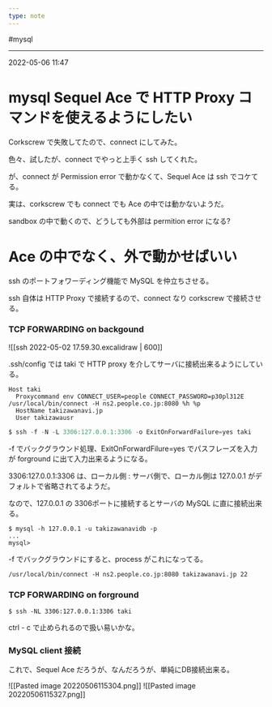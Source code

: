 ```yaml
---
type: note
---
```


#mysql

---
2022-05-06  11:47

# mysql  Sequel Ace で HTTP Proxy コマンドを使えるようにしたい

Corkscrew で失敗してたので、connect にしてみた。

色々、試したが、connect でやっと上手く ssh してくれた。

が、connect が Permission error で動かなくて、Sequel Ace は ssh でコケてる。

実は、corkscrew でも connect でも Ace の中では動かないようだ。

sandbox の中で動くので、どうしても外部は permition error になる?

# Ace の中でなく、外で動かせばいい

ssh のポートフォワーディング機能で MySQL を仲立ちさせる。

ssh 自体は HTTP Proxy で接続するので、connect なり corkscrew で接続させる。

### TCP FORWARDING on backgound

![[ssh 2022-05-02 17.59.30.excalidraw | 600]]

.ssh/config では taki で HTTP proxy を介してサーバに接続出来るようにしている。

```
Host taki
  Proxycommand env CONNECT_USER=people CONNECT_PASSWORD=p30pl312E /usr/local/bin/connect -H ns2.people.co.jp:8080 %h %p
  HostName takizawanavi.jp
  User takizawausr

```

```jsx
$ ssh -f -N -L 3306:127.0.0.1:3306 -o ExitOnForwardFailure=yes taki 
```

-f でバックグラウンド処理、ExitOnForwardFilure=yes でパスフレーズを入力が forground に出て入力出来るようになる。

3306:127.0.0.1:3306 は、ローカル側 : サーバ側で、ローカル側は 127.0.0.1 がデフォルトで省略されてるようだ。

なので、127.0.0.1 の 3306ポートに接続するとサーバの MySQL に直に接続出来る。
```shell
$ mysql -h 127.0.0.1 -u takizawanavidb -p 
... 
mysql>
```

-f でバックグラウンドにすると、process がこれになってる。

```shell
/usr/local/bin/connect -H ns2.people.co.jp:8080 takizawanavi.jp 22
```

### TCP FORWARDING on forground

```shell
$ ssh -NL 3306:127.0.0.1:3306 taki
```

ctrl - c で止められるので扱い易いかな。


### MySQL client 接続

これで、Sequel Ace だろうが、なんだろうが、単純にDB接続出来る。

![[Pasted image 20220506115304.png]]
![[Pasted image 20220506115327.png]]


